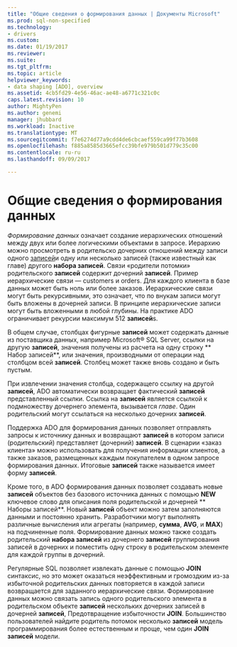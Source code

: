 ```yaml
---
title: "Общие сведения о формирования данных | Документы Microsoft"
ms.prod: sql-non-specified
ms.technology:
- drivers
ms.custom: 
ms.date: 01/19/2017
ms.reviewer: 
ms.suite: 
ms.tgt_pltfrm: 
ms.topic: article
helpviewer_keywords:
- data shaping [ADO], overview
ms.assetid: 4cb5fd29-4e56-46ac-ae48-a6771c321c0c
caps.latest.revision: 10
author: MightyPen
ms.author: genemi
manager: jhubbard
ms.workload: Inactive
ms.translationtype: MT
ms.sourcegitcommit: f7e6274d77a9cdd4de6cbcaef559ca99f77b3608
ms.openlocfilehash: f885a8585d3665efcc39bfe979b501d779c35c00
ms.contentlocale: ru-ru
ms.lasthandoff: 09/09/2017

---
```

# <a name="data-shaping-overview"></a>Общие сведения о формирования данных
*Формирование данных* означает создание иерархических отношений между двух или более логическими объектами в запросе. Иерархию можно просмотреть в родительско дочерних отношений между записи одного [записей](../../../ado/reference/ado-api/recordset-object-ado.md)и одну или несколько записей (также известный как главе) другого **набора записей**. Связи «родители потомки» родительского **записей** содержит дочерний **записей**. Пример иерархические связи — customers и orders. Для каждого клиента в базе данных может быть ноль или более заказов. Иерархические связи могут быть рекурсивными, это означает, что по внукам записи могут быть вложены в дочерней записи. В принципе иерархические записи могут быть вложенными в любой глубины. На практике ADO ограничивает рекурсии максимум 512 **записей**s.  
  
 В общем случае, столбцах фигурные **записей** может содержать данные из поставщика данных, например Microsoft® SQL Server, ссылки на другую **записей**, значения получены из расчета на одну строку ** Набор записей**, или значения, производными от операции над столбцом всей **записей**. Столбец может также вновь создано и быть пустым.  
  
 При извлечении значения столбца, содержащего ссылку на другой **записей**, ADO автоматически возвращает фактический **записей** представленный ссылки. Ссылка на **записей** является ссылкой к подмножеству дочернего элемента, вызывается *главе*. Один родительский могут ссылаться на несколько дочерних **записей**.  
  
 Поддержка ADO для формирования данных позволяет отправлять запросы к источнику данных и возвращают **записей** в котором записи (родительский) представляет (дочерний) **записей**. В сценарии «заказ клиента» можно использовать для получения информации клиентов, а также заказов, размещенных каждым покупателем в одном запросе формирования данных. Итоговые **записей** также называется имеет форму **записей**.  
  
 Кроме того, в ADO формирования данных позволяет создавать новые **записей** объектов без базового источника данных с помощью **NEW** ключевое слово для описания поля родительской и дочерней ** Наборы записей**. Новый **записей** объект можно затем заполняются данными и постоянно хранить. Разработчики могут выполнять различные вычисления или агрегаты (например, **сумма**, **AVG**, и **MAX**) на подчиненные поля. Формирование данных можно также создать родительский **набора записей** из дочернего **записей** группирования записей в дочерних и поместить одну строку в родительском элементе для каждой группы в дочерний.  
  
 Регулярные SQL позволяет извлекать данные с помощью **JOIN** синтаксис, но это может оказаться неэффективным и громоздким из-за избыточной родительских данных повторяется в каждой записи возвращается для заданного иерархические связи. Формирование данных можно связать запись одного родительского элемента в родительском объекте **записей** нескольких дочерних записей в дочерней **записей**, Предотвращение избыточности **JOIN**. Большинство пользователей найдите родитель потомок несколько **записей** модель программирования более естественным и проще, чем один **JOIN записей** модели.

